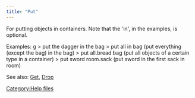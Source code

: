 ```yaml
---
title: "Put"
---
```


For putting objects in containers. Note that the 'in', in the examples,
is optional.

Examples: <nowiki>g \> put the dagger in the bag \> put all in bag (put
everything (except the bag) in the bag) \> put all.bread bag (put all
objects of a certain type in a container) \> put sword room.sack (put
sword in the first sack in room)

</pre>

See also: [Get](Get "wikilink"), [Drop](Drop "wikilink")

[Category:Help files](Category:Help_files "wikilink")